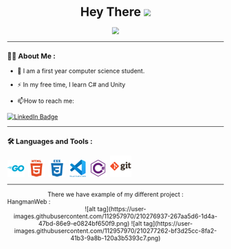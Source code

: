 <h1 align="center">
  Hey There
  <img src="https://media.giphy.com/media/hvRJCLFzcasrR4ia7z/giphy.gif" width="30px"/>
</h1>
<div id="header" align="center">
  <img src="https://media.giphy.com/media/qgQUggAC3Pfv687qPC/giphy.gif" width="400"/>
</div>

---

### :man_technologist: About Me :

- :telescope: I am a first year computer science student.

- :zap: In my free time, I learn C# and Unity

- :mailbox:How to reach me: 
<div id="badges">
  <a href="https://www.linkedin.com/in/quentin-meleo">
    <img src="https://img.shields.io/badge/LinkedIn-blue?style=for-the-badge&logo=linkedin&logoColor=white" alt="LinkedIn Badge"/>
  </a>
</div>


---

### :hammer_and_wrench: Languages and Tools :

<div>
  <img src="https://github.com/devicons/devicon/blob/master/icons/go/go-original-wordmark.svg" title="Go" alt="Golang" width="40" height="40"/>&nbsp;
  <img src="https://github.com/devicons/devicon/blob/master/icons/html5/html5-plain-wordmark.svg" title="HTML5" alt="HTML5" width="40" height="40"/>&nbsp;
  <img src="https://github.com/devicons/devicon/blob/master/icons/css3/css3-plain-wordmark.svg" title="CSS3" alt="CSS3" width="40" height="40"/>&nbsp;
  <img src="https://github.com/devicons/devicon/blob/master/icons/vscode/vscode-original-wordmark.svg" title="VsCode" alt="VsCode" width="40" height="40"/>&nbsp;
  <img src="https://github.com/devicons/devicon/blob/master/icons/csharp/csharp-line.svg" title="C#" alt="C#" width="40" height="40"/>&nbsp;
  <img src="https://github.com/devicons/devicon/blob/master/icons/git/git-original-wordmark.svg" title="Git" **alt="Git" width="50" height="50"/>
</div>

---

<div align="center" width="160" height="160">
  There we have example of my different project : 
</div>

<div width="80" height="80" color="red">
  HangmanWeb : 
</div>

<div align="center">
  ![alt tag](https://user-images.githubusercontent.com/112957970/210276937-267aa5d6-1d4a-47bd-86e9-e0824bf650f9.png)
  ![alt tag](https://user-images.githubusercontent.com/112957970/210277262-bf3d25cc-8fa2-41b3-9a8b-120a3b5393c7.png)
</div>

